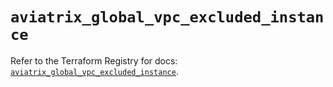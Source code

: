 # `aviatrix_global_vpc_excluded_instance`

Refer to the Terraform Registry for docs: [`aviatrix_global_vpc_excluded_instance`](https://registry.terraform.io/providers/aviatrixsystems/aviatrix/8.1.10/docs/resources/global_vpc_excluded_instance).
